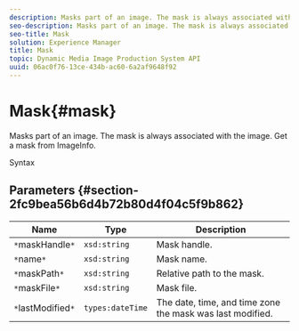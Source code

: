 ```yaml
---
description: Masks part of an image. The mask is always associated with the image. Get a mask from ImageInfo.
seo-description: Masks part of an image. The mask is always associated with the image. Get a mask from ImageInfo.
seo-title: Mask
solution: Experience Manager
title: Mask
topic: Dynamic Media Image Production System API
uuid: 06ac0f76-13ce-434b-ac60-6a2af9648f92
---
```


# Mask{#mask}

Masks part of an image. The mask is always associated with the image. Get a mask from ImageInfo.

 Syntax 

## Parameters {#section-2fc9bea56b6d4b72b80d4f04c5f9b862}

|  Name  | Type  | Description  |
|---|---|---|
|  `*`maskHandle`*`  | `xsd:string`  | Mask handle.  |
|  `*`name`*`  | `xsd:string`  | Mask name.  |
|  `*`maskPath`*`  | `xsd:string`  | Relative path to the mask.  |
|  `*`maskFile`*`  | `xsd:string`  | Mask file.  |
|  `*`lastModified`*`  | `types:dateTime`  | The date, time, and time zone the mask was last modified.  |

